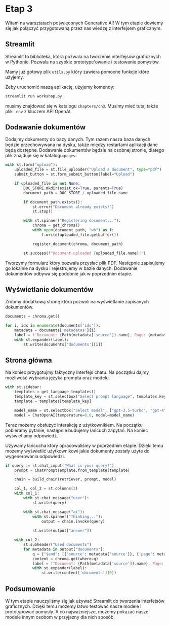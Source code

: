# Etap 3

Witam na warsztatach poświęconych Generative AI!
W tym etapie dowiemy się jak połączyć przygotowaną przez nas wiedzę z interfejsem graficznym.

## Streamlit

Streamlit to biblioteka, która pozwala na tworzenie interfejsów graficznych w Pythonie.
Pozwala na szybkie prototype'owanie i testowanie pomysłów.

Mamy już gotowy plik `utils.py` który zawiera pomocne funkcje które użyjemy.

Żeby uruchomić naszą aplikację, użyjemy komendy:

```bash
streamlit run workshop.py
```

musimy znajdować się w katalogu `chapters/ch3`. Musimy mieć tutaj także plik `.env` z kluczem API OpenAI.

## Dodawanie dokumentów

Dodajmy dokumenty do bazy danych. Tym razem nasza baza danych będzie przechowywana na dysku, także między restartami aplikacji
dane będą dostępne. Dodawanie dokumentów będzie na osobnej stronie, dlatego plik znajduje się w katalogu:`pages`.

```python
with st.form("upload"):
    uploaded_file = st.file_uploader("Upload a document", type="pdf")
    submit_button = st.form_submit_button(label="Upload")

    if uploaded_file is not None:
        DOC_STORE.mkdir(exist_ok=True, parents=True)
        document_path = DOC_STORE / uploaded_file.name

        if document_path.exists():
            st.error("Document already exists!")
            st.stop()

        with st.spinner("Registering document..."):
            chroma = get_chroma()
            with open(document_path, "wb") as f:
                f.write(uploaded_file.getbuffer())

            register_document(chroma, document_path)

        st.success(f"Document uploaded {uploaded_file.name}!")
```

Tworzymy formularz który pozwala przysłać plik PDF. Następnie zapisujemy go lokalnie na dysku
i rejestrujemy w bazie danych. Dodawanie dokumentów odbywa się podobnie jak w poprzednim etapie.

## Wyświetlanie dokumentów

Zróbmy dodatkową stronę która pozwoli na wyświetlanie zapisanych dokumentów.

```python
documents = chroma.get()

for i, idx in enumerate(documents['ids']):
    metadata = documents['metadatas'][i]
    label = f"Document: {Path(metadata['source']).name}, Page: {metadata['page']}"
    with st.expander(label):
        st.write(documents['documents'][i])
```

## Strona główna

Na koniec przygotujmy faktyczny interfejs chatu. Na początku dajmy możliwość wybrania 
języka prompta oraz modelu.

```python
with st.sidebar:
    templates = get_language_templates()
    template_key = st.selectbox("Select prompt language", templates.keys())
    template = templates[template_key]

    model_name = st.selectbox("Select model", ["gpt-3.5-turbo", "gpt-4"])
    model = ChatOpenAI(temperature=0.0, model=model_name)
```

Teraz możemy obsłużyć interakcję z użytkownikiem. Na początku pobieramy pytanie, następnie
budujemy łańcuch zapytań. Na koniec wyświetlamy odpowiedź.

Używamy łańcucha który opracowaliśmy w poprzednim etapie. Dzięki temu możemy wyświetlić
użytkownikowi jakie dokumenty zostały użyte do wygenerowania odpowiedzi.

```python
if query := st.chat_input("What is your query?"):
    prompt = ChatPromptTemplate.from_template(template)

    chain = build_chain(retriever, prompt, model)

    col_1, col_2 = st.columns(2)
    with col_1:
        with st.chat_message("user"):
            st.write(query)

        with st.chat_message("ai"):
            with st.spinner("Thinking..."):
                output = chain.invoke(query)
                
            st.write(output["answer"])

    with col_2:
        st.subheader("Used documents")
        for metadata in output["documents"]:
            q = {"$and": [{'source': metadata['source']}, {'page': metadata['page']}]}
            content = chroma.get(where=q)
            label = f"Document: {Path(metadata['source']).name}, Page: {metadata['page']}"
            with st.expander(label):
                st.write(content['documents'][0])
```

## Podsumowanie

W tym etapie nauczyliśmy się jak używać Streamlit do tworzenia interfejsów graficznych.
Dzięki temu możemy łatwo testować nasze modele i prototypować pomysły.
A co najważniejsze, możemy pokazać nasze modele innym osobom w przyjazny dla nich sposób.

